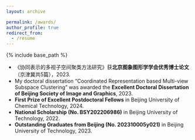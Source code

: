 ```yaml
---
layout: archive

permalink: /awards/
author_profile: true
redirect_from:
  - /resume
---
```


{% include base_path %}

- 《协同表示的多视子空间聚类方法研究》获**北京图象图形学学会优秀博士论文**（京津冀共5篇），2023.
- My doctoral dissertation “Coordinated Representation based Multi-view Subspace Clustering” was awarded the  **Excellent Doctoral Dissertation of Beijing Society of Image and Graphics**, 2023.
- **First Prize of Excellent Postdoctoral Fellows** in Beijing University of Chemical Technology, 2024.
- **National Scholarship (No. BSY202206986)** in Beijing University of Technology, 2022.
- **Outstanding Graduates from Beijing (No. 202310005y021)** in Beijing University of Technology, 2023.

